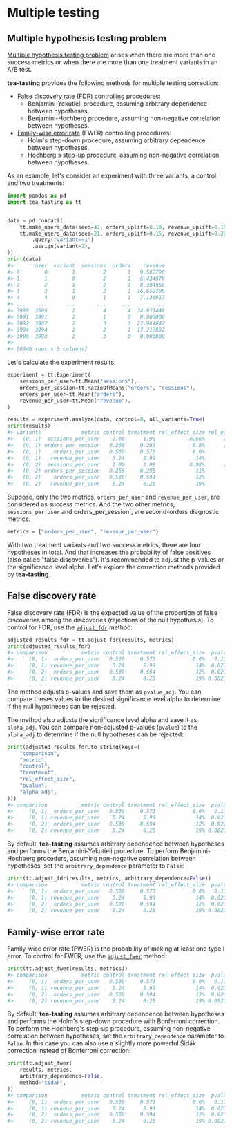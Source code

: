 # Multiple testing

## Multiple hypothesis testing problem

[Multiple hypothesis testing problem](https://en.wikipedia.org/wiki/Multiple_comparisons_problem) arises when there are more than one success metrics or when there are more than one treatment variants in an A/B test.

**tea-tasting** provides the following methods for multiple testing correction:

- [False discovery rate](https://en.wikipedia.org/wiki/False_discovery_rate) (FDR) controlling procedures:
    - Benjamini-Yekutieli procedure, assuming arbitrary dependence between hypotheses.
    - Benjamini-Hochberg procedure, assuming non-negative correlation between hypotheses.
- [Family-wise error rate](https://en.wikipedia.org/wiki/False_discovery_rate) (FWER) controlling procedures:
    - Holm's step-down procedure, assuming arbitrary dependence between hypotheses.
    - Hochberg's step-up procedure, assuming non-negative correlation between hypotheses.

As an example, let's consider an experiment with three variants, a control and two treatments:

```python
import pandas as pd
import tea_tasting as tt


data = pd.concat((
    tt.make_users_data(seed=42, orders_uplift=0.10, revenue_uplift=0.15),
    tt.make_users_data(seed=21, orders_uplift=0.15, revenue_uplift=0.20)
        .query("variant==1")
        .assign(variant=2),
))
print(data)
#>       user  variant  sessions  orders    revenue
#> 0        0        1         2       1   9.582790
#> 1        1        0         2       1   6.434079
#> 2        2        1         2       1   8.304958
#> 3        3        1         2       1  16.652705
#> 4        4        0         1       1   7.136917
#> ...    ...      ...       ...     ...        ...
#> 3989  3989        2         4       4  34.931448
#> 3991  3991        2         1       0   0.000000
#> 3992  3992        2         3       3  27.964647
#> 3994  3994        2         2       1  17.217892
#> 3998  3998        2         3       0   0.000000
#>
#> [6046 rows x 5 columns]
```

Let's calculate the experiment results:

```python
experiment = tt.Experiment(
    sessions_per_user=tt.Mean("sessions"),
    orders_per_session=tt.RatioOfMeans("orders", "sessions"),
    orders_per_user=tt.Mean("orders"),
    revenue_per_user=tt.Mean("revenue"),
)

results = experiment.analyze(data, control=0, all_variants=True)
print(results)
#> variants             metric control treatment rel_effect_size rel_effect_size_ci  pvalue
#>   (0, 1)  sessions_per_user    2.00      1.98          -0.66%      [-3.7%, 2.5%]   0.674
#>   (0, 1) orders_per_session   0.266     0.289            8.8%      [-0.89%, 19%]  0.0762
#>   (0, 1)    orders_per_user   0.530     0.573            8.0%       [-2.0%, 19%]   0.118
#>   (0, 1)   revenue_per_user    5.24      5.99             14%        [2.1%, 28%]  0.0212
#>   (0, 2)  sessions_per_user    2.00      2.02           0.98%      [-2.1%, 4.1%]   0.532
#>   (0, 2) orders_per_session   0.266     0.295             11%        [1.2%, 22%]  0.0273
#>   (0, 2)    orders_per_user   0.530     0.594             12%        [1.7%, 23%]  0.0213
#>   (0, 2)   revenue_per_user    5.24      6.25             19%        [6.6%, 33%] 0.00218
```

Suppose, only the two metrics, `orders_per_user` and `revenue_per_user`, are considered as success metrics. And the two other metrics, `sessions_per_user` and orders_per_session`, are second-orders diagnostic metrics.

```python
metrics = {"orders_per_user", "revenue_per_user"}
```

With two treatment variants and two success metrics, there are four hypotheses in total. And that increases the probability of false positives (also called "false discoveries"). It's recommended to adjust the p-values or the significance level alpha. Let's explore the correction methods provided by **tea-tasting**.

## False discovery rate

False discovery rate (FDR) is the expected value of the proportion of false discoveries among the discoveries (rejections of the null hypothesis). To control for FDR, use the [`adjust_fdr`](api/multiplicity.md#tea_tasting.multiplicity.adjust_fdr) method:

```python
adjusted_results_fdr = tt.adjust_fdr(results, metrics)
print(adjusted_results_fdr)
#> comparison           metric control treatment rel_effect_size  pvalue pvalue_adj
#>     (0, 1)  orders_per_user   0.530     0.573            8.0%   0.118      0.245
#>     (0, 1) revenue_per_user    5.24      5.99             14%  0.0212     0.0592
#>     (0, 2)  orders_per_user   0.530     0.594             12%  0.0213     0.0592
#>     (0, 2) revenue_per_user    5.24      6.25             19% 0.00218     0.0182
```

The method adjusts p-values and save them as `pvalue_adj`. You can compare theses values to the desired significance level alpha to determine if the null hypotheses can be rejected.

The method also adjusts the significance level alpha and save it as `alpha_adj`. You can compare non-adjusted p-values (`pvalue`) to the `alpha_adj` to determine if the null hypotheses can be rejected:

```python
print(adjusted_results_fdr.to_string(keys=(
    "comparison",
    "metric",
    "control",
    "treatment",
    "rel_effect_size",
    "pvalue",
    "alpha_adj",
)))
#> comparison           metric control treatment rel_effect_size  pvalue alpha_adj
#>     (0, 1)  orders_per_user   0.530     0.573            8.0%   0.118    0.0240
#>     (0, 1) revenue_per_user    5.24      5.99             14%  0.0212    0.0120
#>     (0, 2)  orders_per_user   0.530     0.594             12%  0.0213    0.0180
#>     (0, 2) revenue_per_user    5.24      6.25             19% 0.00218   0.00600
```

By default, **tea-tasting** assumes arbitrary dependence between hypotheses and performs the Benjamini-Yekutieli procedure. To perform Benjamini-Hochberg procedure, assuming non-negative correlation between hypotheses, set the `arbitrary_dependence` parameter to `False`:

```python
print(tt.adjust_fdr(results, metrics, arbitrary_dependence=False))
#> comparison           metric control treatment rel_effect_size  pvalue pvalue_adj
#>     (0, 1)  orders_per_user   0.530     0.573            8.0%   0.118      0.118
#>     (0, 1) revenue_per_user    5.24      5.99             14%  0.0212     0.0284
#>     (0, 2)  orders_per_user   0.530     0.594             12%  0.0213     0.0284
#>     (0, 2) revenue_per_user    5.24      6.25             19% 0.00218    0.00873
```

## Family-wise error rate

Family-wise error rate (FWER) is the probability of making at least one type I error. To control for FWER, use the [`adjust_fwer`](api/multiplicity.md#tea_tasting.multiplicity.adjust_fwer) method:

```python
print(tt.adjust_fwer(results, metrics))
#> comparison           metric control treatment rel_effect_size  pvalue pvalue_adj
#>     (0, 1)  orders_per_user   0.530     0.573            8.0%   0.118      0.118
#>     (0, 1) revenue_per_user    5.24      5.99             14%  0.0212     0.0635
#>     (0, 2)  orders_per_user   0.530     0.594             12%  0.0213     0.0635
#>     (0, 2) revenue_per_user    5.24      6.25             19% 0.00218    0.00873
```

By default, **tea-tasting** assumes arbitrary dependence between hypotheses and performs the Holm's step-down procedure with Bonferroni correction. To perform the Hochberg's step-up procedure, assuming non-negative correlation between hypotheses, set the `arbitrary_dependence` parameter to `False`. In this case you can also use a slightly more powerful Šidák correction instead of Bonferroni correction:

```python
print(tt.adjust_fwer(
    results, metrics,
    arbitrary_dependence=False,
    method="sidak",
))
#> comparison           metric control treatment rel_effect_size  pvalue pvalue_adj
#>     (0, 1)  orders_per_user   0.530     0.573            8.0%   0.118      0.118
#>     (0, 1) revenue_per_user    5.24      5.99             14%  0.0212     0.0422
#>     (0, 2)  orders_per_user   0.530     0.594             12%  0.0213     0.0422
#>     (0, 2) revenue_per_user    5.24      6.25             19% 0.00218    0.00870
```
